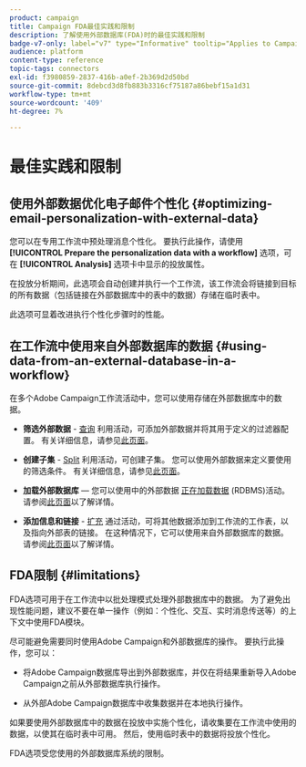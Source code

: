 ```yaml
---
product: campaign
title: Campaign FDA最佳实践和限制
description: 了解使用外部数据库(FDA)时的最佳实践和限制
badge-v7-only: label="v7" type="Informative" tooltip="Applies to Campaign Classic v7 only"
audience: platform
content-type: reference
topic-tags: connectors
exl-id: f3980859-2837-416b-a0ef-2b369d2d50bd
source-git-commit: 8debcd3d8fb883b3316cf75187a86bebf15a1d31
workflow-type: tm+mt
source-wordcount: '409'
ht-degree: 7%

---
```


# 最佳实践和限制



## 使用外部数据优化电子邮件个性化 {#optimizing-email-personalization-with-external-data}

您可以在专用工作流中预处理消息个性化。 要执行此操作，请使用 **[!UICONTROL Prepare the personalization data with a workflow]** 选项，可在 **[!UICONTROL Analysis]** 选项卡中显示的投放属性。

在投放分析期间，此选项会自动创建并执行一个工作流，该工作流会将链接到目标的所有数据（包括链接在外部数据库中的表中的数据）存储在临时表中。

此选项可显着改进执行个性化步骤时的性能。

## 在工作流中使用来自外部数据库的数据 {#using-data-from-an-external-database-in-a-workflow}

在多个Adobe Campaign工作流活动中，您可以使用存储在外部数据库中的数据。

* **筛选外部数据** - [查询](../../workflow/using/targeting-data.md#selecting-data) 利用活动，可添加外部数据并将其用于定义的过滤器配置。 有关详细信息，请参见[此页面](../../workflow/using/targeting-data.md#selecting-data)。

* **创建子集** - [Split](../../workflow/using/split.md) 利用活动，可创建子集。 您可以使用外部数据来定义要使用的筛选条件。 有关详细信息，请参见[此页面](../../workflow/using/split.md)。

* **加载外部数据库**  — 您可以使用中的外部数据 [正在加载数据](../../workflow/using/data-loading--rdbms-.md) (RDBMS)活动。 请参阅[此页面](../../workflow/using/data-loading--rdbms-.md)以了解详情。

* **添加信息和链接** - [扩充](../../workflow/using/enrichment.md) 通过活动，可将其他数据添加到工作流的工作表，以及指向外部表的链接。 在这种情况下，它可以使用来自外部数据库的数据。 请参阅[此页面](../../workflow/using/enrichment.md)以了解详情。

## FDA限制 {#limitations}

FDA选项可用于在工作流中以批处理模式处理外部数据库中的数据。 为了避免出现性能问题，建议不要在单一操作（例如：个性化、交互、实时消息传送等）的上下文中使用FDA模块。

尽可能避免需要同时使用Adobe Campaign和外部数据库的操作。 要执行此操作，您可以：

* 将Adobe Campaign数据库导出到外部数据库，并仅在将结果重新导入Adobe Campaign之前从外部数据库执行操作。

* 从外部Adobe Campaign数据库中收集数据并在本地执行操作。

如果要使用外部数据库中的数据在投放中实施个性化，请收集要在工作流中使用的数据，以使其在临时表中可用。 然后，使用临时表中的数据将投放个性化。

FDA选项受您使用的外部数据库系统的限制。

